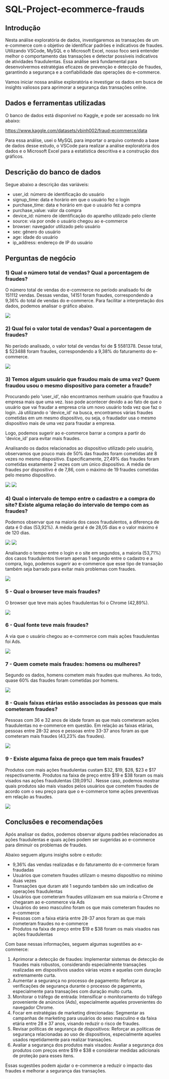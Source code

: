# SQL-Project-ecommerce-frauds

## Introdução
Nesta análise exploratória de dados, investigaremos as transações de um e-commerce com o objetivo de identificar padrões e indicativos de fraudes. Utilizando VSCode, MySQL e o Microsoft Excel, nosso foco será entender melhor o comportamento das transações e detectar possíveis indicativos de atividades fraudulentas. Essa análise será fundamental para desenvolvermos estratégias eficazes de prevenção e detecção de fraudes, garantindo a segurança e a confiabilidade das operações do e-commerce.

Vamos iniciar nossa análise exploratória e investigar os dados em busca de insights valiosos para aprimorar a segurança das transações online.

## Dados e ferramentas utilizadas
O banco de dados está disponível no Kaggle, e pode ser acessado no link abaixo:

https://www.kaggle.com/datasets/vbinh002/fraud-ecommerce/data

Para essa análise, usei o MySQL para importar o arquivo contendo a base de dados desse estudo, o VSCode para realizar a análise exploratória dos dados e o Microsoft Excel para a estatística descritiva e a construção dos gráficos.

## Descrição do banco de dados
Segue abaixo a descrição das variáveis:

- user_id: número de identificação do usuário
- signup_time: data e horário em que o usuário fez o login
- purchase_time: data e horário em que o usuário fez a compra
- purchase_value: valor da compra
- device_id: número de identificação do aparelho utilizado pelo cliente
- source: via por onde o usuário chegou ao e-commerce
- browser: navegador utilizado pelo usuário
- sex: gênero do usuário
- age: idade do usuário
- ip_address: endereço de IP do usuário

## Perguntas de negócio
### 1) Qual o número total de vendas? Qual a porcentagem de fraudes?

O número total de vendas do e-commerce no período analisado foi de 151112 vendas. Dessas vendas, 14151 foram fraudes, correspondendo a 9,36% do total de vendas do e-commerce. Para facilitar a interpretação dos dados, podemos analisar o gráfico abaixo.

<img src="assets/1_total_porcentagem.png">

### 2) Qual foi o valor total de vendas? Qual a porcentagem de fraudes?

No período analisado, o valor total de vendas foi de $ 5581378. Desse total, $ 523488 foram fraudes, correspondendo a 9,38% do faturamento do e-commerce.

<img src="assets/2_faturamento_porcentagem.png">

### 3) Temos algum usuário que fraudou mais de uma vez? Quem fraudou usou o mesmo dispositivo para cometer a fraude?

Procurando pelo 'user_id', não encontramos nenhum usuário que fraudou a empresa mais que uma vez. Isso pode acontecer devido a
ao fato de que o usuário que vai fraudar a empresa cria um novo usuário toda vez que faz o login.  Já utilizando o 'device_id' na busca, encontramos várias fraudes cometidas em um mesmo dispositivo, ou seja, o fraudador usa o mesmo dispositivo mais de uma vez para fraudar a empresa. 

Logo, podemos sugerir ao e-commerce barrar a compra a partir do 'device_id' para evitar mais fraudes.

Analisando os dados relacionados ao dispositivo utilizado pelo usuário, observamos que pouco mais de 50% das fraudes foram cometidas até 8 vezes no mesmo dispositivo. Especificamente, 27,49% das fraudes foram cometidas exatamente 2 vezes com um único dispositivo. A média de fraudes por dispositivo é de 7,86, com o máximo de 19 fraudes cometidas pelo mesmo dispositivo.

<img src="assets/3_device_box_plot.png">

<img src="assets/3_device_histograma.png">

### 4) Qual o intervalo de tempo entre o cadastro e a compra do site? Existe alguma relação do intervalo de tempo com as fraudes?

Podemos observar que na maioria dos casos fraudulentos, a diferença de data é 0 dias (53,92%). A média geral é de 28,05 dias e o valor máximo é de 120 dias.

<img src="assets/4_dif_dias_boxplot.png">
<img src="assets/4_dif_dias.png">

Analisando o tempo entre o login e o site em segundos, a maioria (53,71%) dos casos fraudulentos tiveram apenas 1 segundo entre o cadastro e a compra, logo, podemos sugerir ao e-commerce que esse tipo de transação também seja barrado para evitar mais problemas com fraudes.

<img src="assets/5_dif_seg.png">

### 5 - Qual o browser teve mais fraudes?

O browser que teve mais ações fraudulentas foi o Chrome (42,89%).

<img src="assets/6_browser.png">

### 6 - Qual fonte teve mais fraudes?

A via que o usuário chegou ao e-commerce com mais ações fraudulentas foi Ads.

<img src="assets/7_source.png">

### 7 - Quem comete mais fraudes: homens ou mulheres?

Segundo os dados, homens cometem mais fraudes que mulheres. Ao todo, quase 60% das fraudes foram cometidas por homens.

<img src="assets/8_sexo.png">

### 8 - Quais faixas etárias estão associadas às pessoas que mais cometeram fraudes?

Pessoas com 36 e 32 anos de idade foram as que mais cometeram ações fraudulentas no e-commerce em questão. Em relação as faixas etárias, pessoas entre 28-32 anos e pessoas entre 33-37 anos foram as que cometeram mais fraudes (43,23% das fraudes).

<img src="assets/9_idades02.png">

### 9 - Existe alguma faixa de preço que tem mais fraudes?

Produtos com mais ações fraudulentas custam $32, $19, $28, $23 e $17 respectivamente. Produtos na faixa de preço entre $19 e $38 foram os mais visados nas ações fraudulentas (39,09%) . Nesse caso, podemos mostrar quais produtos são mais visados pelos usuários que cometem fraudes de acordo com o seu preço para que o e-commerce tome ações preventivas em relação as fraudes.

<img src="assets/10_preco02.png">

## Conclusões e recomendações

Após analisar os dados, podemos observar alguns padrões relacionados as ações fraudulentas e quais ações podem ser sugeridas ao e-commerce para diminuir os problemas de fraudes. 

Abaixo seguem alguns insighs sobre o estudo:

- 9,36% das vendas realizadas e do faturamento do e-commerce foram fraudadas
- Usuários que cometem fraudes utilizam o mesmo dispositivo no mínimo duas vezes
- Transações que duram até 1 segundo também são um indicativo de operações fraudulentas
- Usuários que cometeram fraudes utilizavam em sua maioria o Chrome e chegaram ao e-commerce via Ads
- Usuários do sexo masculino foram os que mais cometeram fraudes no e-commerce
- Pessoas com a faixa etária entre 28-37 anos foram as que mais cometeram fraudes no e-commerce
- Produtos na faixa de preço entre $19 e $38 foram os mais visados nas ações fraudulentas

Com base nessas informações, seguem algumas sugestões ao e-commerce:

1) Aprimorar a detecção de fraudes: Implementar sistemas de detecção de fraudes mais robustos, considerando especialmente transações realizadas em dispositivos usados várias vezes e aquelas com duração extremamente curta.
2) Aumentar a segurança no processo de pagamento: Reforçar as verificações de segurança durante o processo de pagamento, especialmente para transações com duração muito curta.
3) Monitorar o tráfego de entrada: Intensificar o monitoramento do tráfego proveniente de anúncios (Ads), especialmente aqueles provenientes do navegador Chrome.
4) Focar em estratégias de marketing direcionadas: Segmentar as campanhas de marketing para usuários do sexo masculino e da faixa etária entre 28 e 37 anos, visando reduzir o risco de fraudes.
5) Revisar políticas de segurança de dispositivos: Reforçar as políticas de segurança relacionadas ao uso de dispositivos, especialmente aqueles usados repetidamente para realizar transações.
6) Avaliar a segurança dos produtos mais visados: Avaliar a segurança dos produtos com preços entre $19 e $38 e considerar medidas adicionais de proteção para esses itens.

Essas sugestões podem ajudar o e-commerce a reduzir o impacto das fraudes e melhorar a segurança das transações.


